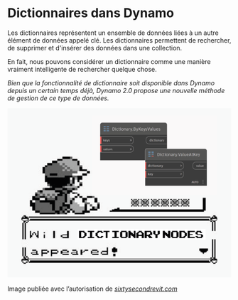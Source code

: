 # Dictionnaires dans Dynamo

Les dictionnaires représentent un ensemble de données liées à un autre élément de données appelé clé. Les dictionnaires permettent de rechercher, de supprimer et d'insérer des données dans une collection.

En fait, nous pouvons considérer un dictionnaire comme une manière vraiment intelligente de rechercher quelque chose.

_Bien que la fonctionnalité de dictionnaire soit disponible dans Dynamo depuis un certain temps déjà, Dynamo 2.0 propose une nouvelle méthode de gestion de ce type de données._

![](../images/5-5/wildDictionary.png)

Image publiée avec l’autorisation de [_sixtysecondrevit.com_](http://sixtysecondrevit.com/2018-01-22-new-dictionary-nodes-in-dynamobim-daily-build/)

